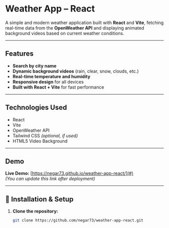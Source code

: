 # Weather App – React

A simple and modern weather application built with **React** and **Vite**, fetching real-time data from the **OpenWeather API** and displaying animated background videos based on current weather conditions.

---

## Features

- **Search by city name**
- **Dynamic background videos** (rain, clear, snow, clouds, etc.)
- **Real-time temperature and humidity**
- **Responsive design** for all devices
- **Built with React + Vite** for fast performance

---

## Technologies Used

- React  
- Vite  
- OpenWeather API  
- Tailwind CSS *(optional, if used)*  
- HTML5 Video Background  

---

## Demo

**Live Demo:** [https://negar73.github.io/weather-app-react/](#)  
*(You can update this link after deployment)*

---

## 🧰 Installation & Setup

1. **Clone the repository:**
   ```bash
   git clone https://github.com/negar73/weather-app-react.git
